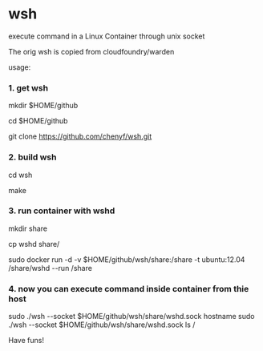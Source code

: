 wsh
===

execute command in a Linux Container through unix socket

The orig wsh is copied from cloudfoundry/warden 

usage:

### 1. get wsh

mkdir $HOME/github

cd $HOME/github

git clone https://github.com/chenyf/wsh.git

### 2. build wsh
cd wsh

make

### 3. run container with wshd
mkdir share

cp wshd share/

sudo docker run -d -v $HOME/github/wsh/share:/share -t ubuntu:12.04 /share/wshd  --run /share

### 4. now you can execute command inside container from thie host

sudo ./wsh --socket $HOME/github/wsh/share/wshd.sock hostname
sudo ./wsh --socket $HOME/github/wsh/share/wshd.sock ls /

Have funs!






